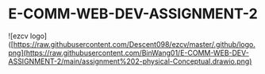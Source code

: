 # E-COMM-WEB-DEV-ASSIGNMENT-2

![ezcv logo]([https://raw.githubusercontent.com/Descent098/ezcv/master/.github/logo.png](https://raw.githubusercontent.com/BinWang01/E-COMM-WEB-DEV-ASSIGNMENT-2/main/assignment%202-physical-Conceptual.drawio.png)
